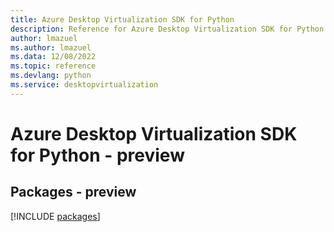```yaml
---
title: Azure Desktop Virtualization SDK for Python
description: Reference for Azure Desktop Virtualization SDK for Python
author: lmazuel
ms.author: lmazuel
ms.data: 12/08/2022
ms.topic: reference
ms.devlang: python
ms.service: desktopvirtualization
---
```

# Azure Desktop Virtualization SDK for Python - preview
## Packages - preview
[!INCLUDE [packages](desktop-virtualization-index.md)]